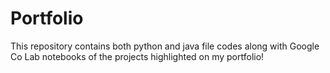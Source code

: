 # Portfolio
This repository contains both python and java file codes along with Google Co Lab notebooks of the projects highlighted on my portfolio!
